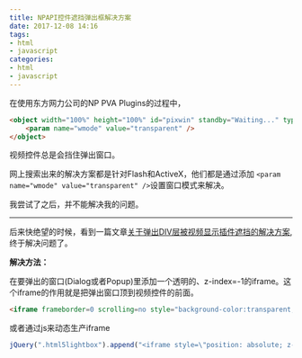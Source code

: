 ```yaml
---
title: NPAPI控件遮挡弹出框解决方案
date: 2017-12-08 14:16
tags:
- html
- javascript
categories:
- html
- javascript
---
```


在使用东方网力公司的NP PVA Plugins的过程中，

```html
<object width="100%" height="100%" id="pixwin" standby="Waiting..." type="applicatin/x-firebreath" classid="clsid:294EEBEC-7677-4EBA-B2D7-3FD669FBF2A2" style="z-index: 0;">
    <param name="wmode" value="transparent" />
</object>
```

视频控件总是会挡住弹出窗口。

网上搜索出来的解决方案都是针对Flash和ActiveX，他们都是通过添加
`<param name="wmode" value="transparent" />`设置窗口模式来解决。

我尝试了之后，并不能解决我的问题。

---

后来快绝望的时候，看到一篇文章[关于弹出DIV层被视频显示插件遮挡的解决方案](http://bbs.anychat.cn/forum.php?mod=viewthread&tid=447),终于解决问题了。

**解决方法：**

在要弹出的窗口(Dialog或者Popup)里添加一个透明的、z-index=-1的iframe。这个iframe的作用就是把弹出窗口顶到视频控件的前面。
```html
<iframe frameborder=0 scrolling=no style="background-color:transparent; position: absolute; z-index: -1; width: 100%; height: 100%; top: 0;left:0;"></iframe>
```

或者通过js来动态生产iframe
```js
jQuery(".html5lightbox").append("<iframe style=\"position: absolute; z-index: -2; width: 100%; height: 100%; top: 0;left:0;scrolling:no;\" frameborder=\"0\"></iframe>");
```
